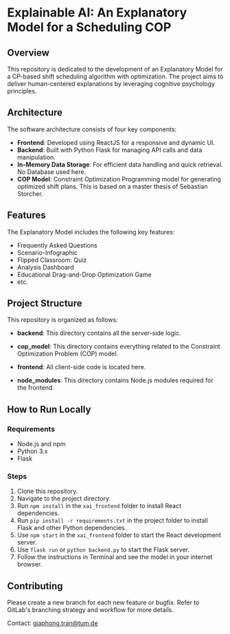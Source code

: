 # Explainable AI: An Explanatory Model for a Scheduling COP

## Overview

This repository is dedicated to the development of an Explanatory Model for a CP-based shift scheduling algorithm with optimization. The project aims to deliver human-centered explanations by leveraging cognitive psychology principles.

## Architecture

The software architecture consists of four key components:

- **Frontend**: Developed using ReactJS for a responsive and dynamic UI.
- **Backend**: Built with Python Flask for managing API calls and data manipulation.
- **In-Memory Data Storage**: For efficient data handling and quick retrieval. No Database used here.
- **COP Model**: Constraint Optimization Programming model for generating optimized shift plans. This is based on a master thesis of Sebastian Storcher.

## Features

The Explanatory Model includes the following key features:

- Frequently Asked Questions
- Scenario-Infographic
- Flipped Classroom: Quiz
- Analysis Dashboard
- Educational Drag-and-Drop Optimization Game
- etc.

## Project Structure

This repository is organized as follows:

- **backend**: This directory contains all the server-side logic.

- **cop_model**: This directory contains everything related to the Constraint Optimization Problem (COP) model.

- **frontend**: All client-side code is located here.

- **node_modules**: This directory contains Node.js modules required for the frontend.

## How to Run Locally

### Requirements
- Node.js and npm
- Python 3.x
- Flask


### Steps

1. Clone this repository.
2. Navigate to the project directory.
3. Run `npm install` in the `xai_frontend` folder to install React dependencies.
4. Run `pip install -r requirements.txt` in the project folder to install Flask and other Python dependencies.
5. Use `npm start` in the `xai_frontend` folder to start the React development server.
6. Use `flask run` or `python backend.py` to start the Flask server.
7. Follow the instructions in Terminal and see the model in your internet browser.

## Contributing

Please create a new branch for each new feature or bugfix. Refer to GitLab's branching strategy and workflow for more details.

Contact: giaphong.tran@tum.de
